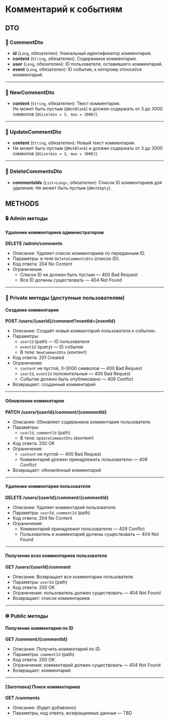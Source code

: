 # Комментарий к событиям

## DTO

### 📘 CommentDto

- **id** (`Long`, обязателен): Уникальный идентификатор комментария.
- **content** (`String`, обязателен): Содержимое комментария.
- **user** (`Long`, обязателен): ID пользователя, оставившего комментарий.
- **event** (`Long`, обязателен): ID события, к которому относится комментарий.

---

### 📘 NewCommentDto

- **content** (`String`, обязателен): Текст комментария.  
  Не может быть пустым (`@NotBlank`) и должен содержать от 3 до 3000 символов (`@Size(min = 3, max = 3000)`).
---

### 📘 UpdateCommentDto

- **content** (`String`, обязателен): Новый текст комментария.
-  Не может быть пустым (`@NotBlank`) и должен содержать от 3 до 3000 символов (`@Size(min = 3, max = 3000)`).

---

### 📘 DeleteCommentsDto

- **commentsIds** (`List<Long>`, обязателен): Список ID комментариев для удаления. Не может быть пустым (`@NotEmpty`).


## METHODS

### 🔒 Admin методы

#### Удаление комментариев администратором

**DELETE /admin/comments**

- Описание: Удаляет список комментариев по переданным ID.
- Параметры: в теле `DeleteCommentsDto` (список ID).
- Код ответа: 204 No Content
- Ограничения:
    - Список ID не должен быть пустым — 400 Bad Request
    - Все ID должны существовать — 404 Not Found

---

### 🔐 Private методы (доступные пользователям)

#### Создание комментария

**POST /users/{userId}/comment?eventId={eventId}**

- Описание: Создаёт новый комментарий пользователя к событию.
- Параметры:
    - `userId` (path) — ID пользователя
    - `eventId` (query) — ID события
    - В теле: `NewCommentDto` (контент)
- Код ответа: 201 Created
- Ограничения:
    - `content` не пустой, 3–3000 символов — 400 Bad Request
    - `userId`, `eventId` положительные — 400 Bad Request
    - Событие должно быть опубликовано — 409 Conflict
- Возвращает: созданный комментарий

---

#### Обновление комментария

**PATCH /users/{userId}/comment/{commentId}**

- Описание: Обновляет содержимое комментария пользователя.
- Параметры:
    - `userId`, `commentId` (path)
    - В теле: `UpdateCommentDto` (контент)
- Код ответа: 200 OK
- Ограничения:
    - `content` не пустой — 400 Bad Request
    - Комментарий должен принадлежать пользователю — 409 Conflict
- Возвращает: обновлённый комментарий

---

#### Удаление комментария пользователя

**DELETE /users/{userId}/comment/{commentId}**

- Описание: Удаляет комментарий пользователя.
- Параметры: `userId`, `commentId` (path)
- Код ответа: 204 No Content
- Ограничения:
    - Комментарий принадлежит пользователю — 409 Conflict
    - Пользователь и комментарий должны существовать — 404 Not Found

---

#### Получение всех комментариев пользователя

**GET /users/{userId}/comment**

- Описание: Возвращает все комментарии пользователя.
- Параметры: `userId` (path)
- Код ответа: 200 OK
- Ограничения: пользователь должен существовать — 404 Not Found
- Возвращает: список комментариев

---

### 🌐 Public методы

#### Получение комментария по ID

**GET /comment/{commentId}**

- Описание: Получить комментарий по ID.
- Параметры: `commentId` (path)
- Код ответа: 200 OK
- Ограничения: комментарий должен существовать — 404 Not Found
- Возвращает: комментарий

---

#### [Заготовка] Поиск комментариев

**GET /comments**

- Описание: (будет добавлено)
- Параметры, код ответа, возвращаемые данные — TBD
